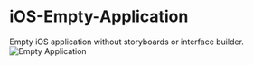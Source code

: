 # iOS-Empty-Application
Empty iOS application without storyboards or interface builder.
![Empty Application](http://i.imgur.com/wCibpEY.png)
